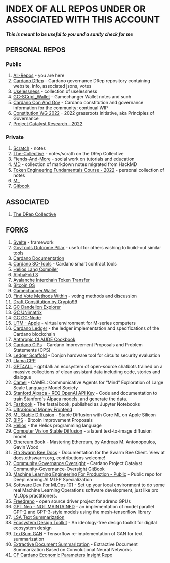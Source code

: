 # INDEX OF ALL REPOS UNDER OR ASSOCIATED WITH THIS ACCOUNT
##### This is meant to be useful to you and a sanity check for me

## PERSONAL REPOS
### Public
1. [All-Repos](https://github.com/st8tikratio/all-repos) - you are here
2. [Cardano DRep](https://github.com/st8tikratio/cardano_DRep) - Cardano governance DRep repository containing website, info, associated jsons, votes
3. [Uselessness](https://github.com/st8tikratio/Uselessness) - collection of uselessness
4. [GC-SCript_Wallet](https://github.com/st8tikratio/gc-script-wallet) - Gamechanger Wallet notes and such
5. [Cardano Con And Gov](https://github.com/st8tikratio/Cardano_Con_and_Gov) - Cardano constitution and governance information for the community; continual WIP
6. [Constitution WG 2022](https://github.com/st8tikratio/Constitution_WG_2022) - 2022 grassroots initiative, aka Principles of Governance
7. [Project Catalyst Research - 2022](https://github.com/st8tikratio/catalyst_research_2022)


### Private
1. [Scratch](https://github.com/st8tikratio/scratch) - notes
2. [The-Collective](https://github.com/st8tikratio/the-collective) - notes/scrath on the DRep Collective
3. [Fiends-And-More](https://github.com/st8tikratio/fiends-and-more) - social work on tutorials and education
4. [MD](https://github.com/st8tikratio/md) - collection of markdown notes migrated from HackMD
5. [Token Engineering Fundamentals Course - 2022](https://github.com/st8tikratio/TE_fundamentals_course_2022) - personal collection of notes
6. [ML](https://github.com/st8tikratio/ML)
7. [Gitbook](https://github.com/st8tikratio/gitbook)

## ASSOCIATED
1. [The DRep Collective](https://github.com/DRep-Collective/.github/blob/main/profile/README.md)

## FORKS
1. [Svelte](https://github.com/st8tikratio/svelte) - framework
2. [GovTools Outcome Pillar](https://github.com/st8tikratio/govtool-outcomes-pillar) - useful for others wishing to build-out similar tools
3. [Cardano Documentation](https://github.com/st8tikratio/cardano-documentation)
4. [Cardano SC-Tools](https://github.com/st8tikratio/cardano-sc-tools) - Cardano smart contract tools
5. [Helios Lang Compiler](https://github.com/st8tikratio/Helios_Lang_compiler)
6. [AlphaFold 3](https://github.com/st8tikratio/alphafold3)
7. [Avalanche Interchain Token Transfer](https://github.com/st8tikratio/avalanche-interchain-token-transfer)
8. [Bitcoin OS](https://github.com/st8tikratio/bitcoinOS)
9. [Gamechanger.Wallet](https://github.com/st8tikratio/GC_gamechanger.wallet)
10. [Find Vote Methods Within](https://github.com/st8tikratio/find_vote_methods_within--bternarytau.github.io) - voting methods and discussion
11. [Draft Constitution by Crypto99](https://github.com/st8tikratio/draft-constitution_Crypto2099)
12. [GC Dandelion Explorer](https://github.com/st8tikratio/GC_dandelion-explorer)
13. [GC UNimatrix](https://github.com/st8tikratio/GC_unimatrix)
14. [GC GC-Node](https://github.com/st8tikratio/GC_gc_node)
15. [UTM - Apple](https://github.com/st8tikratio/UTM_Apple) - virtual environment for M-series computers
16. [Cardano Ledger](https://github.com/st8tikratio/cardano-ledger) - the ledger implementation and specifications of the Cardano blockchain
17. [Anthropic CLAUDE Cookbook](https://github.com/st8tikratio/anthropic-CLAUDE-cookbook)
18. [Cardano CIPs](https://github.com/st8tikratio/Cardano_CIPs) - Cardano Improvement Proposals and Problem Statements (CPS)
19. [Ledger Scaffold](https://github.com/st8tikratio/ledger_scaffold) - Donjon hardware tool for circuits security evaluation
20. [Llama.CPP](https://github.com/st8tikratio/llama.cpp)
21. [GPT4ALL](https://github.com/st8tikratio/gpt4all) - gpt4all: an ecosystem of open-source chatbots trained on a massive collections of clean assistant data including code, stories and dialogue
22. [Camel](https://github.com/st8tikratio/camel) - CAMEL: Communicative Agents for “Mind” Exploration of Large Scale Language Model Society
23. [Stanford Alpaca - REQ OpenAI API Key](https://github.com/st8tikratio/stanford_alpaca--REQ--OpenAI_key) - Code and documentation to train Stanford's Alpaca models, and generate the data.
24. [Fastbook](https://github.com/st8tikratio/fastbook) - The fastai book, published as Jupyter Notebooks
25. [UltraSound Money Frontend](https://github.com/st8tikratio/ultra_sound_money_frontend)
26. [ML Stable Diffusion](https://github.com/st8tikratio/ml-stable-diffusion) - Stable Diffusion with Core ML on Apple Silicon
27. [BIPS](https://github.com/st8tikratio/bips) - Bitcoin Improvement Proposals
28. [Helios](https://github.com/st8tikratio/helios) - the Helios programming language
29. [Computer Vision Stable Diffusion](https://github.com/st8tikratio/compvis-stable-diffusion) - a latent text-to-image diffusion model
30. [Ethereum Book](https://github.com/st8tikratio/ethereumbook) - Mastering Ethereum, by Andreas M. Antonopoulos, Gavin Wood
31. [Eth Swarm Bee Docs](https://github.com/st8tikratio/eth-swarm-bee-docs) - Documentation for the Swarm Bee Client. View at docs.ethswarm.org, contributions welcome!
32. [Community Governance Oversight](https://github.com/st8tikratio/Community-Governance-Oversight) - Cardano Project Catalyst Community-Governance-Oversight GitBook
33. [Machine Learning Engineering For Production - Public](https://github.com/st8tikratio/machine-learning-engineering-for-production-public) - Public repo for DeepLearning.AI MLEP Specialization
34. [Software Dev For MLOps 101](https://github.com/st8tikratio/software-dev-for-mlops-101) - Set up your local environment to do some real Machine Learning Operations software development, just like pro MLOps practitioners.
35. [Freedreno](https://github.com/st8tikratio/freedreno) - open source driver project for adreno GPUs
36. [GPT Neo - NOT MAINTAINED](https://github.com/st8tikratio/gpt-neo--Not_Maintained) - an implementation of model parallel GPT-2 and GPT-3-style models using the mesh-tensorflow library
37. [LSA Text Summarization](https://github.com/st8tikratio/LSA-Text-Summarization)
38. [Ecosystem Design Toolkit](https://github.com/st8tikratio/ecosystem-design-toolkit) - An ideology-free design toolkit for digital ecosystem design
39. [TextSum GAN](https://github.com/st8tikratio/textsum-gan) - Tensorflow re-implementation of GAN for text summarization
40. [Extractive Document Summarization](https://github.com/st8tikratio/extractive-document-summarization) - Extractive Document Summarization Based on Convolutional Neural Networks
41. [CF Cardano Economic Parameters Insight Repo](https://github.com/st8tikratio/cf-cardano-econ-params)





